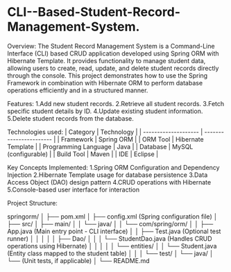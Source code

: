 # CLI--Based-Student-Record-Management-System.
Overview:
The Student Record Management System is a Command-Line Interface (CLI) based CRUD application developed using Spring ORM with Hibernate Template.
It provides functionality to manage student data, allowing users to create, read, update, and delete student records directly through the console.
This project demonstrates how to use the Spring Framework in combination with Hibernate ORM to perform database operations efficiently and in a structured manner.

Features:
1.Add new student records.
2.Retrieve all student records.
3.Fetch specific student details by ID.
4.Update existing student information.
5.Delete student records from the database.

Technologies used:
| Category             | Technology              |
| -------------------- | ----------------------- |
| Framework            | Spring ORM              |
| ORM Tool             | Hibernate Template      |
| Programming Language | Java                    |
| Database             | MySQL (configurable)    |
| Build Tool           | Maven                   |
| IDE                  | Eclipse                 |

Key Concepts Implemented:
1.Spring ORM Configuration and Dependency Injection
2.Hibernate Template usage for database persistence
3.Data Access Object (DAO) design pattern
4.CRUD operations with Hibernate
5.Console-based user interface for interaction

Project Structure:

springorm/
│
├── pom.xml
│
├── config.xml                     (Spring configuration file)
│
├── src/
│   ├── main/
│   │   └── java/
│   │       └── com/spring/orm/
│   │           ├── App.java        (Main entry point - CLI interface)
│   │           ├── Test.java       (Optional test runner)
│   │           │
│   │           ├── Dao/
│   │           │   └── StudentDao.java   (Handles CRUD operations using Hibernate)
│   │           │
│   │           └── entities/
│   │               └── Student.java      (Entity class mapped to the student table)
│   │
│   └── test/
│       └── java/
│           └── (Unit tests, if applicable)
│
└── README.md
